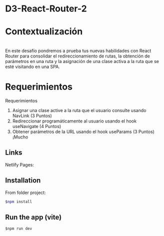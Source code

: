 # D3-React-Router-2

# Contextualización
<br/>
En este desafío pondremos a prueba tus nuevas habilidades con React Router para
consolidar el redireccionamiento de rutas, la obtención de parámetros en una ruta y la
asignación de una clase activa a la ruta que se esté visitando en una SPA.

# Requerimientos
Requerimientos<br/>
1. Asignar una clase active a la ruta que el usuario consulte usando NavLink (3 Puntos)<br/>
2. Redireccionar programáticamente al usuario usando el hook useNavigate (4 Puntos)<br/>
3. Obtener parámetros de la URL usando el hook useParams (3 Puntos)<br/>
¡Mucho


## Links
Netlify Pages: 

## Installation

From folder project:

```bash - npm/vite
$npm install
```

## Run the app (vite)

```$npm run dev
$npm run dev
```
